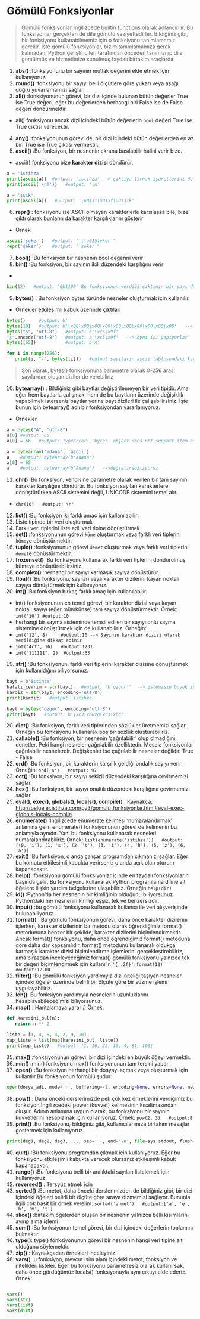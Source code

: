 # Gömülü Fonksiyonlar
> Gömülü fonksiyonlar İngilizcede builtin functions olarak adlandırılır. Bu fonksiyonlar gerçekten de dile gömülü vaziyettedirler. Bildiğiniz gibi, bir fonksiyonu kullanabilmemiz için o fonksiyonu tanımlamamız gerekir. İşte gömülü fonksiyonlar, bizim tanımlamamıza gerek kalmadan, Python geliştiricileri tarafından önceden tanımlanıp dile gömülmüş ve hizmetimize sunulmuş faydalı birtakım araçlardır.

1. **abs()** :fonksiyonunu bir sayının mutlak değerini elde etmek için kullanıyoruz.
2. **round()** :fonksiyonu bir sayıyı belli ölçütlere göre yukarı veya aşağı doğru yuvarlamamızı sağlar.
3. **all()** :fonksiyonunun görevi, bir dizi içinde bulunan bütün değerler True ise True değeri, eğer bu değerlerden herhangi biri False ise de False değeri döndürmektir.
 - all() fonksiyonu ancak dizi içindeki bütün değerlerin `bool` değeri True ise True çıktısı verecektir.
4. **any()** :fonksiyonunun görevi de, bir dizi içindeki bütün değerlerden en az biri True ise True çıktısı vermektir.
5. **ascii()** :Bu fonksiyon, bir nesnenin ekrana basılabilir halini verir bize. 
 - ascii() fonksiyonu bize **karakter dizisi** döndürür.
 ```python
 a = 'istihza'
print(ascii(a))  #output: 'istihza' --> çıktıya tırnak işaretlerini de eklediğine dikkat edin.
print(ascii('\n!'))   #output: '\n'

a = 'ışık'
print(ascii(a))   #output: '\u0131\u015f\u0131k'

 ```
6. **repr()** : fonksiyonu ise ASCII olmayan karakterlerle karşılaşsa bile, bize çıktı olarak bunların da karakter karşılıklarını gösterir
 - Örnek
 ```python
 ascii('şeker')   #output: "'\\u015feker'"
 repr('şeker')    #output: "'şeker'"
 ```
7. **bool()** :Bu fonksiyon bir nesnenin bool değerini verir
8. **bin()**  :Bu fonksiyon, bir sayının ikili düzendeki karşılığını verir
 - 
 ```python
 bin(12)   #output: '0b1100' Bu fonksiyonun verdiği çıktının bir sayı değil, karakter dizisi olduğuna dikkat etmelisiniz.
 ```
9. **bytes()** : Bu fonksiyon bytes türünde nesneler oluşturmak için kullanılır. 
 - Örnekler etkileşimli kabuk üzerinde çıktıları
 ```python
 bytes()     #output: b''
 bytes(10)   #output: b'\x00\x00\x00\x00\x00\x00\x00\x00\x00\x00'   --> her bir öğesinin değeri 0 olan 10 baytlık bir veri döndürdü
 bytes("ş", "utf-8")   #output: b'\xc5\x9f'
 "ş".encode("utf-8")   #output: b'\xc5\x9f'   --> Aynı işi yapıyorlar
 bytes([65])           #output: b'A'
 
 for i in range(256):
	print(i, "-", bytes([i]))   #output:sayıların ascii tablosundaki karşılığını yazdırıyoruz.
 ```
 > Son olarak, bytes() fonksiyonuna parametre olarak 0-256 arası sayılardan oluşan diziler de verebiliriz
 
10. **bytearray()** : Bildiğiniz gibi baytlar değiştirilemeyen bir veri tipidir. Ama eğer hem baytlarla çalışmak, hem de bu baytların üzerinde değişiklik yapabilmek isterseniz baytlar yerine bayt dizileri ile çalışabilirsiniz. İşte bunun için bytearray() adlı bir fonksiyondan yararlanıyoruz.
 - Örnekler
 ```python
 a = bytes("A", "utf-8")
 a[0] #output: 65
 a[0] = 66   #output: TypeError: 'bytes' object does not support item assignment --> Hatası alırız
 
 a = bytearray('adana', 'ascii')
 a    #output: bytearray(b'adana')
 a[0] = 65
 a    #output: bytearray(b'Adana')   -->değiştirebiliyoruz
 ```
11. **chr()** :Bu fonksiyon, kendisine parametre olarak verilen bir tam sayının karakter karşılığını döndürür. Bu fonksiyon sayıları karakterlere dönüştürürken ASCII sistemini değil, UNICODE sistemini temel alır. 
 - `chr(10)   #output:'\n'`
12. **list()** :Bu fonksiyon iki farklı amaç için kullanılabilir:
 1. Liste tipinde bir veri oluşturmak
 2. Farklı veri tiplerini liste adlı veri tipine dönüştürmek
13. **set()** :fonksiyonunun görevi `küme` oluşturmak veya farklı veri tiplerini `kümey`e dönüştürmektir.
14. **tuple()** :fonksiyonunun görevi `demet` oluşturmak veya farklı veri tiplerini `demet`e dönüştürmektir.
15. **frozenset()** :Bu fonksiyonu kullanarak farklı veri tiplerini dondurulmuş kümeye dönüştürebilirsiniz.
16. **complex()** :herhangi bir sayıyı karmaşık sayıya dönüştürür.
17. **float()** :Bu fonksiyonu, sayıları veya karakter dizilerini kayan noktalı sayıya dönüştürmek için kullanıyoruz.
18. **int()** :Bu fonksiyon birkaç farklı amaç için kullanılabilir. 
 - int() fonksiyonunun en temel görevi, bir karakter dizisi veya kayan noktalı sayıyı (eğer mümkünse) tam sayıya dönüştürmektir. Örnek: `int('10') #output:10`
 - herhangi bir sayma sisteminde temsil edilen bir sayıyı onlu sayma sistemine dönüştürmek için de kullanabiliriz. Örneğin:
  - `int('12', 8)     #output:10 --> Sayının karakter dizisi olarak verildiğine dikkat ediniz`
  - `int('4cf', 16)   #output:1231`  
  - `int("111111", 2)  #output:63`
19. **str()** :Bu fonksiyonun, farklı veri tiplerini karakter dizisine dönüştürmek için kullanıldığını biliyorsunuz. 
 ```python
 bayt = b'istihza'
 hatalı_cevrim = str(bayt)   #output: "b'ozgur'"  --> istemzsin büyük ihtimalle bunu :)
 kardiz = str(bayt, encoding='utf-8')
 print(kardiz)   #output: istihza
 
 bayt = bytes('özgür', encoding='utf-8')
 print(bayt)   #output: b'\xc3\xb6zg\xc3\xbcr'
 ```
20. **dict()** :Bu fonksiyon, farklı veri tiplerinden sözlükler üretmemizi sağlar. Örneğin bu fonksiyonu kullanarak boş bir sözlük oluşturabiliriz.
21. **callable()** :Bu fonksiyon, bir nesnenin ‘çağrılabilir’ olup olmadığını denetler. Peki hangi nesneler çağrılabilir özelliktedir. Mesela fonksiyonlar çağrılabilir nesnelerdir. Değişkenler ise çağrılabilir nesneler değildir. True - False
22. **ord()** :Bu fonksiyon, bir karakterin karşılık geldiği ondalık sayıyı verir. Örneğin: `ord('a')   #output: 97`
23. **oct()** :Bu fonksiyon, bir sayıyı sekizli düzendeki karşılığına çevirmemizi sağlar.
24. **hex()** :Bu fonksiyon, bir sayıyı onaltılı düzendeki karşılığına çevirmemizi sağlar.
25. **eval(), exec(), globals(), locals(), compile()** : Kaynakça: http://belgeler.istihza.com/py3/gomulu_fonksiyonlar.html#eval-exec-globals-locals-compile
26. **enumerate()** :İngilizcede enumerate kelimesi ‘numaralandırmak’ anlamına gelir. enumerate() fonksiyonunun görevi de kelimenin bu anlamıyla aynıdır. Yani bu fonksiyonu kullanarak nesneleri numaralandırabiliriz. Örnek: `list(enumerate('istihza'))   #output: [(0, 'i'), (1, 's'), (2, 't'), (3, 'i'), (4, 'h'), (5, 'z'), (6, 'a')]`
27. **exit()** :Bu fonksiyon, o anda çalışan programdan çıkmanızı sağlar. Eğer bu komutu etkileşimli kabukta verirseniz o anda açık olan oturum kapanacaktır.
28. **help()** :fonksiyonu gömülü fonksiyonlar içinde en faydalı fonksiyonların başında gelir. Bu fonksiyonu kullanarak Python programlama diline ait öğelere ilişkin yardım belgelerine ulaşabiliriz. Örneğin:`help(dir)`
29. **id()** :Python’da her nesnenin bir kimliğinin olduğunu biliyorsunuz. Python’daki her nesnenin kimliği eşşiz, tek ve benzersizdir.
30. **input()** :bu gömülü fonksiyonu kullanarak kullanıcı ile veri alışverişinde bulunabiliyoruz.
31. **format()** :
 Bu gömülü fonksiyonun görevi, daha önce karakter dizilerini işlerken, karakter dizilerinin bir metodu olarak öğrendiğimiz format() metodununa benzer bir şekilde, karakter dizilerini biçimlendirmektir. Ancak format() fonksiyonu, daha önce öğrendiğimiz format() metoduna göre daha dar kapsamlıdır. format() metodunu kullanarak oldukça karmaşık karakter dizisi biçimlendirme işlemlerini gerçekleştirebiliriz, ama birazdan inceleyeceğimiz format() gömülü fonksiyonu yalnızca tek bir değeri biçimlendirmek için kullanılır.
 `'{:.2f}'.format(12)   #output:12.00`
32. **filter()** :Bu gömülü fonksiyon yardımıyla dizi niteliği taşıyan nesneler içindeki öğeler üzerinde belirli bir ölçüte göre bir süzme işlemi uygulayabiliriz.
33. **len()**: Bu fonksiyon yardımıyla nesnelerin uzunluklarını hesaplayabileceğimizi biliyorsunuz.
34. **map()** : Haritalamaya yarar :) Örnek:
 ```python
 def karesini_bul(n):
	return n ** 2

liste = [1, 4, 5, 4, 2, 9, 10]
map_liste = list(map(karesini_bul, liste))
print(map_liste)   #output: [1, 16, 25, 16, 4, 81, 100]
 ```
35. **max()** :fonksiyonunun görevi, bir dizi içindeki en büyük öğeyi vermektir. 
36. **min()** :min() fonksiyonu max() fonksiyonunun tam tersini yapar.
37. **open()** :Bu fonksiyon herhangi bir dosyayı açmak veya oluşturmak için kullanılır.Bu fonksiyonun formülü şudur:
 ```python
 open(dosya_adi, mode='r', buffering=-1, encoding=None, errors=None, newline=None, closefd=True, opener=None)
 ```
38. **pow()** : Daha önceki derslerimizde pek çok kez örneklerini verdiğimiz bu fonksiyon İngilizcedeki power (kuvvet) kelimesinin kısaltmasından oluşur. Adının anlamına uygun olarak, bu fonksiyonu bir sayının kuvvetlerini hesaplamak için kullanıyoruz. Örnek: `pow(2, 3)   #output:8`
39. **print()** :Bu fonksiyonu, bildiğiniz gibi, kullanıcılarımıza birtakım mesajlar göstermek için kullanıyoruz.
 ```python
 print(deg1, deg2, deg3, ..., sep=' ', end='\n', file=sys.stdout, flush=False)
 ```
40. **quit()** :Bu fonksiyonu programdan çıkmak için kullanıyoruz. Eğer bu fonksiyonu etkileşimli kabukta verecek olursanız etkileşimli kabuk kapanacaktır.
41. **range()** :Bu fonksiyonu belli bir aralıktaki sayıları listelemek için kullanıyoruz.
42. **reversed()** : Tersyüz etmek için
43. **sorted()** :Bu metot, daha önceki derslerimizden de bildiğiniz gibi, bir dizi içindeki öğeleri belirli bir ölçüte göre sıraya dizmemizi sağlıyor. Bununla ilgili çok basit bir örnek verelim: `sorted('ahmet')   #output:['a', 'e', 'h', 'm', 't']`
44. **slice()** :birtakım öğelerden oluşan bir nesnenin yalnızca belli kısımlarını ayırıp alma işlemi
45. **sum()** :Bu fonksiyonun temel görevi, bir dizi içindeki değerlerin toplamını bulmaktır.
46. **type()**: type() fonksiyonunun görevi bir nesnenin hangi veri tipine ait olduğunu söylemektir.
47. **zip()** : Kaynakçadan örnekleri inceleyiniz.
48. **vars()** :u fonksiyon, mevcut isim alanı içindeki metot, fonksiyon ve nitelikleri listeler. Eğer bu fonksiyonu parametresiz olarak kullanırsak, daha önce gördüğümüz locals() fonksiyonuyla aynı çıktıyı elde ederiz. Örnek:

 ```python
 
 vars()
 vars(str)
 vars(list)
 vars(dict)
 ```


